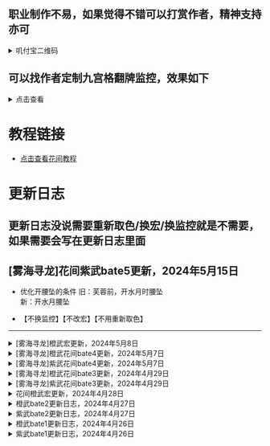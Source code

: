 ## 职业制作不易，如果觉得不错可以打赏作者，精神支持亦可
<details>
<summary>叽付宝二维码</summary>  
	
![87dcc65ee628ac8963c01c977330726b](https://github.com/iderfl/mm-bx/assets/90140812/fc855b87-7474-4a6b-8f25-38ef055ced79)
	
</details>  


## 可以找作者定制九宫格翻牌监控，效果如下
<details>
<summary>点击查看</summary> 

* 效果预览  
![image](https://github.com/iderfl/mm-bx/assets/90140812/c9208e0f-c7ca-40bb-94da-9ab40e191965)
![QQ2024511-224135 -original-original](https://github.com/iderfl/mm-bx/assets/90140812/832907a5-0b0c-477e-baa3-7a4e7691fabb)  

	可以是释放技能把黑色翻成图片（释放技能后显示图）  
	也可以图片翻成黑色（释放技能后显示黑色）
  
* 以下是支持的图片  
  ![image](https://github.com/iderfl/mm-bx/assets/90140812/f4819353-cb9b-4c19-9ebb-1dea265f5f61)

</details>  

# 教程链接
*  [点击查看花间教程](https://github.com/iderfl/-cw-/blob/main/%E8%8A%B1%E9%97%B4%E6%95%99%E7%A8%8B.md)

# 更新日志
## 更新日志没说需要重新取色/换宏/换监控就是不需要，如果需要会写在更新日志里面

## [雾海寻龙]花间紫武bate5更新，2024年5月15日
* 优化开腰坠的条件
	旧：芙蓉前，开水月时腰坠  
	新：开水月腰坠

* 【不换监控】【不改宏】【不用重新取色】 

---------------------------------------
<details>
<summary>[雾海寻龙]橙武宏更新，2024年5月8日</summary>  

	/fcast [bufftime:璃光浮远>0] 水月无间
	/fcast [bufftime:璃光浮远>0] 玉石俱焚
	/cast [tnobuff:兰摧玉折&nobuff:璃光浮远] 兰摧玉折
	/cast [tbuff:兰摧玉折] 快雪时晴 
* 修复橙武宏不打兰摧
* 正确的橙武循环应该是 ___玉石-玉石-玉石-玉石-兰摧-快雪-（墨海）-（芙蓉）-玉石___


</details> 
<details>
<summary>[雾海寻龙]橙武花间bate4更新，2024年5月7日</summary>  
 
* 普通循环，如果五豆及以上，会替换钟林打【临源】
* 普通循环，如果墨海已经调息12s，那么会替换钟林打【墨海】
* 芙蓉循环，如果墨海已经调息12s，那么没5豆也打【墨海】

</details> 

<details>
<summary>[雾海寻龙]紫武花间bate4更新，2024年5月7日</summary>  
 
* 普通循环，如果当前八豆，会替换钟林打【临源】
* 普通循环，如果墨海已经调息12s，那么会替换钟林打【墨海】

</details> 

<details>
<summary>[雾海寻龙]橙武花间bate3更新，2024年4月29日</summary>  
 
* 修复一部分8豆没打墨海，导致豆溢出的bug
* ___即便如此，还是会有阴间的橙武特效触发在已经5豆，但是还没打墨海之前，导致豆溢出___

</details>  
<details>
<summary>[雾海寻龙]紫武花间bate3更新，2024年4月29日</summary>  

* 新增了5豆和8豆的取图，你需要重新取图才能继续使用
* 修复停手/乱循环导致墨海没打出去，导致豆溢出（修橙武循环bug想到的）
* ___即便如此，如果出现频繁停手，还是有可能导致豆溢出，五一回来再修吧，改动比较多___  

</details>  
<details>
<summary>花间橙武宏更新，2024年4月28日</summary>  
修复二段加速特效期间多打玉石导致下一循环错误问题  

	/fcast [bufftime:璃光浮远>0] 水月无间  
	/cast [tnobuff:兰摧玉折&nobuff:璃光浮远|nobuff:钟灵] 兰摧玉折  
	/fcast [bufftime:璃光浮远>0] 玉石俱焚  
	/cast 快雪时晴  
</details>   
<details>
<summary>橙武bate2更新日志，2024年4月27日</summary>

	1.删除了墨海2层的取图
	2.新增墨海0层取图  
* 以上修改解决了上线后墨海图标不显示层数的问题，你需要对墨海0层图标进行取图才能正常使用  
* 以下是操作步骤：  
  		1.进入茗伊监控列表，将墨海监控勾选上`隐藏消失的`  
  		2.打2次墨海技能，使墨海图标的层数数字消失；取图框选图标内`右下角1/4`
</details> 
<details>
<summary>紫武bate2更新日志，2024年4月27日</summary>
	
	1.删除了墨海2层的取图
	2.新增墨海0层取图  
* 以上修改解决了上线后墨海图标不显示层数的问题，你需要对墨海0层图标进行取图才能正常使用  
* 以下是操作步骤：  
  		1.进入茗伊监控列表，将墨海监控勾选上`隐藏消失的`  
  		2.打2次墨海技能，使墨海图标的层数数字消失；取图框选图标内`右下角1/4`
</details>
<details>
<summary>橙武bate1更新日志，2024年4月26日</summary>
	
	1.修复玉石后切宏卡一个GCD的问题  
	2.修复橙武特效结束后玉石会打断快雪  
	3.修复特效期间会打墨海的问题（特效期间只打玉石收益最高）   
	4.更新橙武宏  

</details> 
<details>
<summary>紫武bate1更新日志，2024年4月26日</summary>
	
	1.修复玉石后切宏卡一个GCD  
	2.修复乱洒循环打2个墨海  
</details>




 
 
